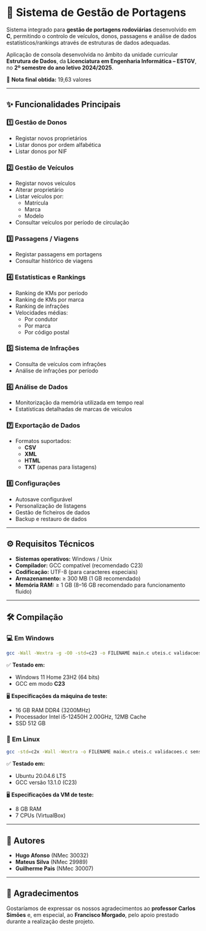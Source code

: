 # 🚗 Sistema de Gestão de Portagens

Sistema integrado para **gestão de portagens rodoviárias** desenvolvido em **C**, permitindo o controlo de veículos, donos, passagens e análise de dados estatísticos/rankings através de estruturas de dados adequadas.  

Aplicação de consola desenvolvida no âmbito da unidade curricular **Estrutura de Dados**, da **Licenciatura em Engenharia Informática – ESTGV**, no **2º semestre do ano letivo 2024/2025**.  

📌 **Nota final obtida:** 19,63 valores  

---

## ✨ Funcionalidades Principais

### 1️⃣ Gestão de Donos
- Registar novos proprietários  
- Listar donos por ordem alfabética  
- Listar donos por NIF  

### 2️⃣ Gestão de Veículos
- Registar novos veículos  
- Alterar proprietário  
- Listar veículos por:
  - Matrícula  
  - Marca  
  - Modelo  
- Consultar veículos por período de circulação  

### 3️⃣ Passagens / Viagens
- Registar passagens em portagens  
- Consultar histórico de viagens  

### 4️⃣ Estatísticas e Rankings
- Ranking de KMs por período  
- Ranking de KMs por marca  
- Ranking de infrações  
- Velocidades médias:
  - Por condutor  
  - Por marca  
  - Por código postal  

### 5️⃣ Sistema de Infrações
- Consulta de veículos com infrações  
- Análise de infrações por período  

### 6️⃣ Análise de Dados
- Monitorização da memória utilizada em tempo real  
- Estatísticas detalhadas de marcas de veículos  

### 7️⃣ Exportação de Dados
- Formatos suportados:
  - **CSV**  
  - **XML**  
  - **HTML**  
  - **TXT** (apenas para listagens)  

### 8️⃣ Configurações
- Autosave configurável  
- Personalização de listagens  
- Gestão de ficheiros de dados  
- Backup e restauro de dados  

---

## ⚙️ Requisitos Técnicos 
- **Sistemas operativos:** Windows / Unix  
- **Compilador:** GCC compatível (recomendado C23)  
- **Codificação:** UTF-8 (para caracteres especiais)  
- **Armazenamento:** ≥ 300 MB (1 GB recomendado)  
- **Memória RAM:** ≥ 1 GB (8–16 GB recomendado para funcionamento fluido)  

---

## 🛠️ Compilação

### 💻 Em Windows
  ```bash
  gcc -Wall -Wextra -g -O0 -std=c23 -o FILENAME main.c uteis.c validacoes.c sensores.c passagens.c menus.c structsGenericas.c dono.c distancias.c dados.c carro.c bdados.c configs.c
  ```

  ✅ **Testado em:**
  - Windows 11 Home 23H2 (64 bits)  
  - GCC em modo **C23**  

  🖥️ **Especificações da máquina de teste:**
  - 16 GB RAM DDR4 (3200MHz)  
  - Processador Intel i5-12450H 2.00GHz, 12MB Cache  
  - SSD 512 GB  

### 🐧 Em Linux
  ```bash
  gcc -std=c2x -Wall -Wextra -o FILENAME main.c uteis.c validacoes.c sensores.c passagens.c menus.c structsGenericas.c dono.c distancias.c dados.c carro.c bdados.c configs.c -D_XOPEN_SOURCE=700
  ```

✅ **Testado em:**
  - Ubuntu 20.04.6 LTS
  - GCC versão 13.1.0 (C23)  

  🖥️ **Especificações da VM de teste:**
  - 8 GB RAM  
  - 7 CPUs (VirtualBox)  

---

## 👥 Autores

- **Hugo Afonso** (NMec 30032)  
- **Mateus Silva** (NMec 29989)  
- **Guilherme Pais** (NMec 30007)  

---

## 🙏 Agradecimentos
Gostaríamos de expressar os nossos agradecimentos ao **professor Carlos Simões** e, em especial, ao **Francisco Morgado**, pelo apoio prestado durante a realização deste projeto.  
